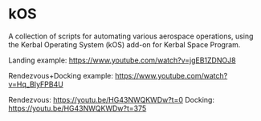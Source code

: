 # kOS
A collection of scripts for automating various aerospace operations, using the Kerbal Operating System (kOS) add-on for Kerbal Space Program.


Landing example: https://www.youtube.com/watch?v=jgEB1ZDNOJ8

Rendezvous+Docking example: https://www.youtube.com/watch?v=Hq_BIyFPB4U
  
  Rendezvous: https://youtu.be/HG43NWQKWDw?t=0
  Docking: https://youtu.be/HG43NWQKWDw?t=375
